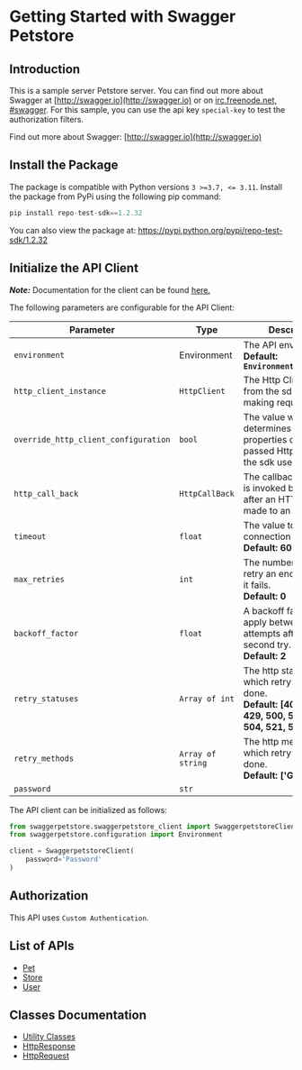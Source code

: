 
# Getting Started with Swagger Petstore

## Introduction

This is a sample server Petstore server.  You can find out more about Swagger at [http://swagger.io](http://swagger.io) or on [irc.freenode.net, #swagger](http://swagger.io/irc/).  For this sample, you can use the api key `special-key` to test the authorization filters.

Find out more about Swagger: [http://swagger.io](http://swagger.io)

## Install the Package

The package is compatible with Python versions `3 >=3.7, <= 3.11`.
Install the package from PyPi using the following pip command:

```python
pip install repo-test-sdk==1.2.32
```

You can also view the package at:
https://pypi.python.org/pypi/repo-test-sdk/1.2.32

## Initialize the API Client

**_Note:_** Documentation for the client can be found [here.](https://www.github.com/sdks-ios/pyhton-new/tree/1.2.32/doc/client.md)

The following parameters are configurable for the API Client:

| Parameter | Type | Description |
|  --- | --- | --- |
| `environment` | Environment | The API environment. <br> **Default: `Environment.PRODUCTION`** |
| `http_client_instance` | `HttpClient` | The Http Client passed from the sdk user for making requests |
| `override_http_client_configuration` | `bool` | The value which determines to override properties of the passed Http Client from the sdk user |
| `http_call_back` | `HttpCallBack` | The callback value that is invoked before and after an HTTP call is made to an endpoint |
| `timeout` | `float` | The value to use for connection timeout. <br> **Default: 60** |
| `max_retries` | `int` | The number of times to retry an endpoint call if it fails. <br> **Default: 0** |
| `backoff_factor` | `float` | A backoff factor to apply between attempts after the second try. <br> **Default: 2** |
| `retry_statuses` | `Array of int` | The http statuses on which retry is to be done. <br> **Default: [408, 413, 429, 500, 502, 503, 504, 521, 522, 524]** |
| `retry_methods` | `Array of string` | The http methods on which retry is to be done. <br> **Default: ['GET', 'PUT']** |
| `password` | `str` |  |

The API client can be initialized as follows:

```python
from swaggerpetstore.swaggerpetstore_client import SwaggerpetstoreClient
from swaggerpetstore.configuration import Environment

client = SwaggerpetstoreClient(
    password='Password'
)
```

## Authorization

This API uses `Custom Authentication`.

## List of APIs

* [Pet](https://www.github.com/sdks-ios/pyhton-new/tree/1.2.32/doc/controllers/pet.md)
* [Store](https://www.github.com/sdks-ios/pyhton-new/tree/1.2.32/doc/controllers/store.md)
* [User](https://www.github.com/sdks-ios/pyhton-new/tree/1.2.32/doc/controllers/user.md)

## Classes Documentation

* [Utility Classes](https://www.github.com/sdks-ios/pyhton-new/tree/1.2.32/doc/utility-classes.md)
* [HttpResponse](https://www.github.com/sdks-ios/pyhton-new/tree/1.2.32/doc/http-response.md)
* [HttpRequest](https://www.github.com/sdks-ios/pyhton-new/tree/1.2.32/doc/http-request.md)

